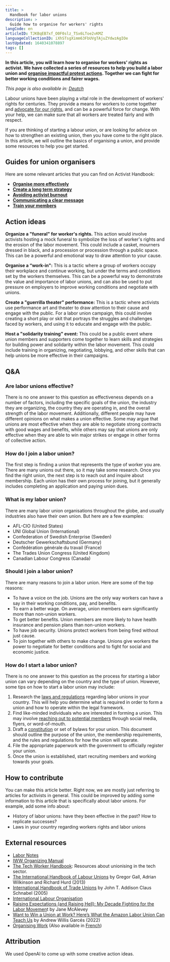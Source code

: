 ```yaml
---
title: >
  Handbook for labor unions
description: >
  Guide how to organise for workers' rights
langCode: en
articleID: TJKBqEB7xf_O0F0slz_TSx6LToe2vKMZ
languageCollectionID: iXhSTsgXimm63FbUVgTAjuZYdwzAgIOe
lastUpdated: 1640341078897
tags: []
---
```


**In this article, you will learn how to organise for workers' rights as activist. We have collected a series of resources to help you build a labor union and** [**organise impactful protest actions**](/organising/protest)**. Together we can fight for better working conditions and fairer wages.**

_This page is also available in:_ [_Deutch_](/de/campaigns/labor-unions)

Labour unions have been playing a vital role in the development of workers' rights for centuries. They provide a means for workers to come together and [advocate for our rights](/rights), and can be a powerful force for change. With your help, we can make sure that all workers are treated fairly and with respect.

If you are thinking of starting a labour union, or are looking for advice on how to strengthen an existing union, then you have come to the right place. In this article, we will outline the basics of organising a union, and provide some resources to help you get started.

## Guides for union organisers

Here are some relevant articles that you can find on Activist Handbook:

-   [**Organise more effectively**](/organising)
-   [**Create a long term strategy**](/strategy)
-   [**Avoiding activist burnout**](/wellbeing)
-   [**Communicating a clear message**](/communication)
-   [**Train your members**](/trainings)

## Action ideas

**Organize a "funeral" for worker's rights.** This action would involve activists hosting a mock funeral to symbolize the loss of worker's rights and the erosion of the labor movement. This could include a casket, mourners dressed in black, and a procession or procession through a public space. This can be a powerful and emotional way to draw attention to your cause.

**Organise a “work-in":** This is a tactic where a group of workers occupy their workplace and continue working, but under the terms and conditions set by the workers themselves. This can be a powerful way to demonstrate the value and importance of labor unions, and can also be used to put pressure on employers to improve working conditions and negotiate with unions.

**Create a "guerrilla theater" performance:** This is a tactic where activists use performance art and theater to draw attention to their cause and engage with the public. For a labor union campaign, this could involve creating a short play or skit that portrays the struggles and challenges faced by workers, and using it to educate and engage with the public.

**Host a "solidarity training" event:** This could be a public event where union members and supporters come together to learn skills and strategies for building power and solidarity within the labor movement. This could include training in organizing, negotiating, lobbying, and other skills that can help unions be more effective in their campaigns.

## Q&A

### Are labor unions effective?

There is no one answer to this question as effectiveness depends on a number of factors, including the specific goals of the union, the industry they are organizing, the country they are operating in, and the overall strength of the labor movement. Additionally, different people may have different opinions on what makes a union effective. Some may argue that unions are most effective when they are able to negotiate strong contracts with good wages and benefits, while others may say that unions are only effective when they are able to win major strikes or engage in other forms of collective action.

### How do I join a labor union?

The first step is finding a union that represents the type of worker you are. There are many unions out there, so it may take some research. Once you find the right union, the next step is to reach out and inquire about membership. Each union has their own process for joining, but it generally includes completing an application and paying union dues.

### What is my labor union?

There are many labor union organisations throughout the globe, and usually industries also have their own union. But here are a few examples:

-   AFL-CIO (United States)
-   UNI Global Union (International)
-   Confederation of Swedish Enterprise (Sweden)
-   Deutscher Gewerkschaftsbund (Germany)
-   Confédération générale du travail (France)
-   The Trades Union Congress (United Kingdom)
-   Canadian Labour Congress (Canada)

### Should I join a labor union?

There are many reasons to join a labor union. Here are some of the top reasons:

-   To have a voice on the job. Unions are the only way workers can have a say in their working conditions, pay, and benefits.
-   To earn a better wage. On average, union members earn significantly more than non-union workers.
-   To get better benefits. Union members are more likely to have health insurance and pension plans than non-union workers.
-   To have job security. Unions protect workers from being fired without just cause.
-   To join together with others to make change. Unions give workers the power to negotiate for better conditions and to fight for social and economic justice.

### How do I start a labor union?

There is no one answer to this question as the process for starting a labor union can vary depending on the country and the type of union. However, some tips on how to start a labor union may include:

1.  Research the [laws and regulations](/rights) regarding labor unions in your country. This will help you determine what is required in order to form a union and how to operate within the legal framework.
2.  Find like-minded individuals who are interested in forming a union. This may involve [reaching out to potential members](/communication) through social media, flyers, or word-of-mouth.
3.  Draft a [constitution](/organising) or set of bylaws for your union. This document should outline the purpose of the union, the membership requirements, and the rules and regulations for how the union will operate.
4.  File the appropriate paperwork with the government to officially register your union.
5.  Once the union is established, start recruiting members and working towards your goals.

## How to contribute

You can make this article better. Right now, we are mostly just referring to articles for activists in general. This could be improved by adding some information to this article that is specifically about labor unions. For example, add some info about:

-   History of labor unions: have they been effective in the past? How to replicate successes?
-   Laws in your country regarding workers rights and labor unions

## External resources

-   [Labor Notes](https://www.labornotes.org/about)
-   [IWW Organizing Manual](https://theanarchistlibrary.org/library/industrial-workers-of-the-world-iww-organizing-manual)
-   [The Tech Worker Handbook](https://techworkerhandbook.org): Resources about unionising in the tech sector.
-   [The International Handbook of Labour Unions](https://www.e-elgar.com/shop/gbp/the-international-handbook-of-labour-unions-9780857938824.html) by Gregor Gall, Adrian Wilkinson and Richard Hurd (2013)
-   [International Handbook of Trade Unions](https://www.e-elgar.com/shop/gbp/international-handbook-of-trade-unions-9781845426255.html) by John T. Addison Claus Schnabel (2005)
-   [International Labour Organisation](https://www.ilo.org)
-   [Raising Expectations (and Raising Hell): My Decade Fighting for the Labor Movemen](https://www.versobooks.com/books/1648-raising-expectations-and-raising-hell)t by Jane McAlevey
-   [Want to Win a Union at Work? Here’s What the Amazon Labor Union Can Teach Us](https://truthout.org/articles/want-to-win-a-union-at-work-heres-what-the-amazon-labor-union-can-teach-us/) by Andrew Willis Garcés (2022)
-   [Organising Work](https://organizing.work) (Also available in [French](https://organizing.work/category/francais/))

## Attribution

We used OpenAI to come up with some creative action ideas.